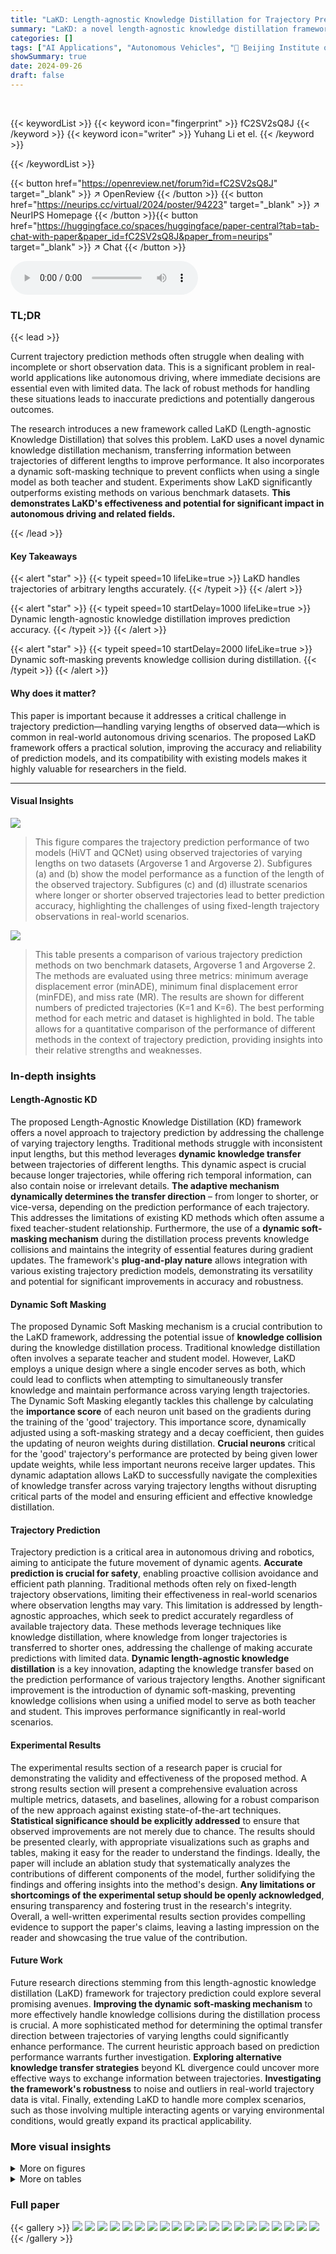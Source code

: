 ```yaml
---
title: "LaKD: Length-agnostic Knowledge Distillation for Trajectory Prediction with Any Length Observations"
summary: "LaKD: a novel length-agnostic knowledge distillation framework enables accurate trajectory prediction regardless of observation length, overcoming limitations of existing methods."
categories: []
tags: ["AI Applications", "Autonomous Vehicles", "🏢 Beijing Institute of Technology",]
showSummary: true
date: 2024-09-26
draft: false
---
```


<br>

{{< keywordList >}}
{{< keyword icon="fingerprint" >}} fC2SV2sQ8J {{< /keyword >}}
{{< keyword icon="writer" >}} Yuhang Li et el. {{< /keyword >}}
 
{{< /keywordList >}}

{{< button href="https://openreview.net/forum?id=fC2SV2sQ8J" target="_blank" >}}
↗ OpenReview
{{< /button >}}
{{< button href="https://neurips.cc/virtual/2024/poster/94223" target="_blank" >}}
↗ NeurIPS Homepage
{{< /button >}}{{< button href="https://huggingface.co/spaces/huggingface/paper-central?tab=tab-chat-with-paper&paper_id=fC2SV2sQ8J&paper_from=neurips" target="_blank" >}}
↗ Chat
{{< /button >}}



<audio controls>
    <source src="https://ai-paper-reviewer.com/fC2SV2sQ8J/podcast.wav" type="audio/wav">
    Your browser does not support the audio element.
</audio>


### TL;DR


{{< lead >}}

Current trajectory prediction methods often struggle when dealing with incomplete or short observation data. This is a significant problem in real-world applications like autonomous driving, where immediate decisions are essential even with limited data.  The lack of robust methods for handling these situations leads to inaccurate predictions and potentially dangerous outcomes. 

The research introduces a new framework called LaKD (Length-agnostic Knowledge Distillation) that solves this problem. LaKD uses a novel dynamic knowledge distillation mechanism, transferring information between trajectories of different lengths to improve performance. It also incorporates a dynamic soft-masking technique to prevent conflicts when using a single model as both teacher and student.  Experiments show LaKD significantly outperforms existing methods on various benchmark datasets. **This demonstrates LaKD's effectiveness and potential for significant impact in autonomous driving and related fields.**

{{< /lead >}}


#### Key Takeaways

{{< alert "star" >}}
{{< typeit speed=10 lifeLike=true >}} LaKD handles trajectories of arbitrary lengths accurately. {{< /typeit >}}
{{< /alert >}}

{{< alert "star" >}}
{{< typeit speed=10 startDelay=1000 lifeLike=true >}} Dynamic length-agnostic knowledge distillation improves prediction accuracy. {{< /typeit >}}
{{< /alert >}}

{{< alert "star" >}}
{{< typeit speed=10 startDelay=2000 lifeLike=true >}} Dynamic soft-masking prevents knowledge collision during distillation. {{< /typeit >}}
{{< /alert >}}

#### Why does it matter?
This paper is important because it addresses a critical challenge in trajectory prediction—handling varying lengths of observed data—which is common in real-world autonomous driving scenarios.  The proposed LaKD framework offers a practical solution, improving the accuracy and reliability of prediction models, and its compatibility with existing models makes it highly valuable for researchers in the field.

------
#### Visual Insights



![](https://ai-paper-reviewer.com/fC2SV2sQ8J/figures_1_1.jpg)

> This figure compares the trajectory prediction performance of two models (HiVT and QCNet) using observed trajectories of varying lengths on two datasets (Argoverse 1 and Argoverse 2).  Subfigures (a) and (b) show the model performance as a function of the length of the observed trajectory. Subfigures (c) and (d) illustrate scenarios where longer or shorter observed trajectories lead to better prediction accuracy, highlighting the challenges of using fixed-length trajectory observations in real-world scenarios.





![](https://ai-paper-reviewer.com/fC2SV2sQ8J/tables_7_1.jpg)

> This table presents a comparison of various trajectory prediction methods on two benchmark datasets, Argoverse 1 and Argoverse 2.  The methods are evaluated using three metrics: minimum average displacement error (minADE), minimum final displacement error (minFDE), and miss rate (MR).  The results are shown for different numbers of predicted trajectories (K=1 and K=6). The best performing method for each metric and dataset is highlighted in bold.  The table allows for a quantitative comparison of the performance of different methods in the context of trajectory prediction, providing insights into their relative strengths and weaknesses.





### In-depth insights


#### Length-Agnostic KD
The proposed Length-Agnostic Knowledge Distillation (KD) framework offers a novel approach to trajectory prediction by addressing the challenge of varying trajectory lengths.  Traditional methods struggle with inconsistent input lengths, but this method leverages **dynamic knowledge transfer** between trajectories of different lengths.  This dynamic aspect is crucial because longer trajectories, while offering rich temporal information, can also contain noise or irrelevant details. **The adaptive mechanism dynamically determines the transfer direction** – from longer to shorter, or vice-versa, depending on the prediction performance of each trajectory. This addresses the limitations of existing KD methods which often assume a fixed teacher-student relationship.  Furthermore, the use of a **dynamic soft-masking mechanism** during the distillation process prevents knowledge collisions and maintains the integrity of essential features during gradient updates.  The framework's **plug-and-play nature** allows integration with various existing trajectory prediction models, demonstrating its versatility and potential for significant improvements in accuracy and robustness.

#### Dynamic Soft Masking
The proposed Dynamic Soft Masking mechanism is a crucial contribution to the LaKD framework, addressing the potential issue of **knowledge collision** during the knowledge distillation process.  Traditional knowledge distillation often involves a separate teacher and student model.  However, LaKD employs a unique design where a single encoder serves as both, which could lead to conflicts when attempting to simultaneously transfer knowledge and maintain performance across varying length trajectories. The Dynamic Soft Masking elegantly tackles this challenge by calculating the **importance score** of each neuron unit based on the gradients during the training of the 'good' trajectory.  This importance score, dynamically adjusted using a soft-masking strategy and a decay coefficient, then guides the updating of neuron weights during distillation.  **Crucial neurons** critical for the 'good' trajectory's performance are protected by being given lower update weights, while less important neurons receive larger updates. This dynamic adaptation allows LaKD to successfully navigate the complexities of knowledge transfer across varying trajectory lengths without disrupting critical parts of the model and ensuring efficient and effective knowledge distillation.

#### Trajectory Prediction
Trajectory prediction is a critical area in autonomous driving and robotics, aiming to anticipate the future movement of dynamic agents.  **Accurate prediction is crucial for safety**, enabling proactive collision avoidance and efficient path planning. Traditional methods often rely on fixed-length trajectory observations, limiting their effectiveness in real-world scenarios where observation lengths may vary. This limitation is addressed by length-agnostic approaches, which seek to predict accurately regardless of available trajectory data. These methods leverage techniques like knowledge distillation, where knowledge from longer trajectories is transferred to shorter ones, addressing the challenge of making accurate predictions with limited data. **Dynamic length-agnostic knowledge distillation** is a key innovation, adapting the knowledge transfer based on the prediction performance of various trajectory lengths.  Another significant improvement is the introduction of dynamic soft-masking, preventing knowledge collisions when using a unified model to serve as both teacher and student.  This improves performance significantly in real-world scenarios.

#### Experimental Results
The experimental results section of a research paper is crucial for demonstrating the validity and effectiveness of the proposed method.  A strong results section will present a comprehensive evaluation across multiple metrics, datasets, and baselines, allowing for a robust comparison of the new approach against existing state-of-the-art techniques. **Statistical significance should be explicitly addressed** to ensure that observed improvements are not merely due to chance.  The results should be presented clearly, with appropriate visualizations such as graphs and tables, making it easy for the reader to understand the findings. Ideally, the paper will include an ablation study that systematically analyzes the contributions of different components of the model, further solidifying the findings and offering insights into the method's design.  **Any limitations or shortcomings of the experimental setup should be openly acknowledged**, ensuring transparency and fostering trust in the research's integrity. Overall, a well-written experimental results section provides compelling evidence to support the paper's claims, leaving a lasting impression on the reader and showcasing the true value of the contribution.

#### Future Work
Future research directions stemming from this length-agnostic knowledge distillation (LaKD) framework for trajectory prediction could explore several promising avenues. **Improving the dynamic soft-masking mechanism** to more effectively handle knowledge collisions during the distillation process is crucial.  A more sophisticated method for determining the optimal transfer direction between trajectories of varying lengths could significantly enhance performance.  The current heuristic approach based on prediction performance warrants further investigation.  **Exploring alternative knowledge transfer strategies** beyond KL divergence could uncover more effective ways to exchange information between trajectories.  **Investigating the framework's robustness** to noise and outliers in real-world trajectory data is vital.  Finally, extending LaKD to handle more complex scenarios, such as those involving multiple interacting agents or varying environmental conditions, would greatly expand its practical applicability.


### More visual insights

<details>
<summary>More on figures
</summary>


![](https://ai-paper-reviewer.com/fC2SV2sQ8J/figures_3_1.jpg)

> This figure illustrates the LaKD framework, showing the three main components: random masking of historical trajectories to create varying lengths, length-agnostic knowledge distillation for dynamic knowledge transfer between trajectories of different lengths, and dynamic soft masking to prevent knowledge collisions during the distillation process.  The diagram visually depicts the flow of information and the interactions between these components during both training and inference phases.


![](https://ai-paper-reviewer.com/fC2SV2sQ8J/figures_9_1.jpg)

> This figure shows a qualitative comparison of trajectory prediction results on the Argoverse 2 dataset using three different methods: QCNet-Orig, QCNet-FLN, and QCNet-LaKD.  Each column represents a different method. Within each column, the top row shows a scenario at a T-junction, while the bottom row depicts a scenario at a road fork where a lane change is involved. The green lines represent observed trajectories, the red lines indicate ground truth trajectories, and the blue lines show the model's predicted trajectories. The figure visually demonstrates that QCNet-LaKD produces predictions that are closer to the ground truth compared to the other two methods, suggesting the superiority of LaKD in trajectory prediction accuracy.


![](https://ai-paper-reviewer.com/fC2SV2sQ8J/figures_14_1.jpg)

> This figure shows the performance of two trajectory prediction models, HiVT and QCNet, using observed trajectories of varying lengths on Argoverse 1 and Argoverse 2 datasets.  Subfigures (a) and (b) present quantitative results demonstrating that prediction accuracy can vary with the length of the observed trajectory.  Subfigures (c) and (d) illustrate examples of scenarios where either longer or shorter trajectories yield better predictions, highlighting the challenge of handling trajectories of arbitrary lengths.


![](https://ai-paper-reviewer.com/fC2SV2sQ8J/figures_15_1.jpg)

> This figure illustrates the LaKD framework, showing the three main components: random masking of historical trajectories, length-agnostic knowledge distillation (transferring knowledge between trajectories of different lengths), and dynamic soft-masking (preventing knowledge conflicts).  The process is detailed for training, but during inference, these steps are not used.


![](https://ai-paper-reviewer.com/fC2SV2sQ8J/figures_15_2.jpg)

> This figure illustrates the LaKD framework, showing its three main components: random masking, length-agnostic knowledge distillation, and dynamic soft masking. Random masking creates observed trajectories of different lengths, which are then used in the distillation process. Knowledge distillation dynamically transfers knowledge among trajectories of varying lengths to improve prediction accuracy. Finally, dynamic soft masking prevents knowledge collisions during the distillation process by selectively updating the gradients of different neurons based on their importance.  During inference, these three components are not used to make the process more efficient.


![](https://ai-paper-reviewer.com/fC2SV2sQ8J/figures_16_1.jpg)

> This figure illustrates the LaKD framework, showing its three main components: random masking of historical trajectories, length-agnostic knowledge distillation, and dynamic soft-masking. Random masking creates trajectories of various lengths for training. Length-agnostic knowledge distillation dynamically transfers knowledge between trajectories of different lengths, improving predictions from shorter ones. Dynamic soft-masking prevents conflicts during knowledge transfer.  Inference uses the framework without the masking and distillation steps.


![](https://ai-paper-reviewer.com/fC2SV2sQ8J/figures_16_2.jpg)

> This figure illustrates the LaKD framework, showing the process of randomly masking historical trajectories to create various lengths of observed trajectories, then dynamically transferring knowledge across these trajectories using length-agnostic knowledge distillation. A dynamic soft-masking mechanism is incorporated to prevent knowledge collision during training. The inference process omits these steps.


![](https://ai-paper-reviewer.com/fC2SV2sQ8J/figures_17_1.jpg)

> This figure illustrates the LaKD framework, which consists of three main parts: random masking of historical trajectories, length-agnostic knowledge distillation, and a dynamic soft-masking mechanism.  Random masking creates observed trajectories of various lengths. Length-agnostic knowledge distillation dynamically transfers knowledge between these trajectories, improving prediction accuracy regardless of trajectory length. Finally, the dynamic soft-masking mechanism prevents knowledge conflicts during the distillation process.  The illustration visually depicts the flow of information within the framework and the interaction between its different components during training and inference.


</details>




<details>
<summary>More on tables
</summary>


![](https://ai-paper-reviewer.com/fC2SV2sQ8J/tables_8_1.jpg)
> This table presents a comparison of various trajectory prediction methods on two benchmark datasets, Argoverse 1 and Argoverse 2.  The methods are evaluated using three metrics: minimum Average Displacement Error (minADE), minimum Final Displacement Error (minFDE), and Miss Rate (MR).  The results are shown for predicting one trajectory (K=1) and six trajectories (K=6). The best performance for each metric is highlighted in bold.  The table allows for a direct comparison of the effectiveness of different trajectory prediction models.

![](https://ai-paper-reviewer.com/fC2SV2sQ8J/tables_8_2.jpg)
> This table presents the ablation study results on the Argoverse 1 dataset, showing the impact of varying the number of random masks (M) applied to the input trajectories during training.  The metrics minADE, minFDE, and MR are evaluated for both K=1 and K=6 predictions, with different values of M (2-6). It demonstrates the model's performance across different trajectory lengths (controlled by M) and its robustness to changes in this hyperparameter.

![](https://ai-paper-reviewer.com/fC2SV2sQ8J/tables_14_1.jpg)
> This table presents a comparison of various trajectory prediction methods on two benchmark datasets, Argoverse 1 and Argoverse 2.  The methods are evaluated using three metrics: minimum Average Displacement Error (minADE), minimum Final Displacement Error (minFDE), and Miss Rate (MR).  The table shows the performance of each method for predicting 1 and 6 future trajectories (K=1 and K=6). The best performance for each metric and trajectory count is highlighted in bold, allowing for a direct comparison of the effectiveness of different approaches.

</details>




### Full paper

{{< gallery >}}
<img src="https://ai-paper-reviewer.com/fC2SV2sQ8J/1.png" class="grid-w50 md:grid-w33 xl:grid-w25" />
<img src="https://ai-paper-reviewer.com/fC2SV2sQ8J/2.png" class="grid-w50 md:grid-w33 xl:grid-w25" />
<img src="https://ai-paper-reviewer.com/fC2SV2sQ8J/3.png" class="grid-w50 md:grid-w33 xl:grid-w25" />
<img src="https://ai-paper-reviewer.com/fC2SV2sQ8J/4.png" class="grid-w50 md:grid-w33 xl:grid-w25" />
<img src="https://ai-paper-reviewer.com/fC2SV2sQ8J/5.png" class="grid-w50 md:grid-w33 xl:grid-w25" />
<img src="https://ai-paper-reviewer.com/fC2SV2sQ8J/6.png" class="grid-w50 md:grid-w33 xl:grid-w25" />
<img src="https://ai-paper-reviewer.com/fC2SV2sQ8J/7.png" class="grid-w50 md:grid-w33 xl:grid-w25" />
<img src="https://ai-paper-reviewer.com/fC2SV2sQ8J/8.png" class="grid-w50 md:grid-w33 xl:grid-w25" />
<img src="https://ai-paper-reviewer.com/fC2SV2sQ8J/9.png" class="grid-w50 md:grid-w33 xl:grid-w25" />
<img src="https://ai-paper-reviewer.com/fC2SV2sQ8J/10.png" class="grid-w50 md:grid-w33 xl:grid-w25" />
<img src="https://ai-paper-reviewer.com/fC2SV2sQ8J/11.png" class="grid-w50 md:grid-w33 xl:grid-w25" />
<img src="https://ai-paper-reviewer.com/fC2SV2sQ8J/12.png" class="grid-w50 md:grid-w33 xl:grid-w25" />
<img src="https://ai-paper-reviewer.com/fC2SV2sQ8J/13.png" class="grid-w50 md:grid-w33 xl:grid-w25" />
<img src="https://ai-paper-reviewer.com/fC2SV2sQ8J/14.png" class="grid-w50 md:grid-w33 xl:grid-w25" />
<img src="https://ai-paper-reviewer.com/fC2SV2sQ8J/15.png" class="grid-w50 md:grid-w33 xl:grid-w25" />
<img src="https://ai-paper-reviewer.com/fC2SV2sQ8J/16.png" class="grid-w50 md:grid-w33 xl:grid-w25" />
<img src="https://ai-paper-reviewer.com/fC2SV2sQ8J/17.png" class="grid-w50 md:grid-w33 xl:grid-w25" />
<img src="https://ai-paper-reviewer.com/fC2SV2sQ8J/18.png" class="grid-w50 md:grid-w33 xl:grid-w25" />
<img src="https://ai-paper-reviewer.com/fC2SV2sQ8J/19.png" class="grid-w50 md:grid-w33 xl:grid-w25" />
<img src="https://ai-paper-reviewer.com/fC2SV2sQ8J/20.png" class="grid-w50 md:grid-w33 xl:grid-w25" />
{{< /gallery >}}
